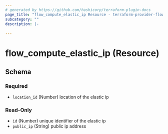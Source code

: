```yaml
---
# generated by https://github.com/hashicorp/terraform-plugin-docs
page_title: "flow_compute_elastic_ip Resource - terraform-provider-flow"
subcategory: ""
description: |-
  
---
```


# flow_compute_elastic_ip (Resource)





<!-- schema generated by tfplugindocs -->
## Schema

### Required

- `location_id` (Number) location of the elastic ip

### Read-Only

- `id` (Number) unique identifier of the elastic ip
- `public_ip` (String) public ip address


